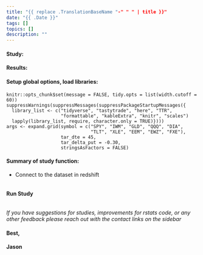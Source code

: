 ```yaml
---
title: "{{ replace .TranslationBaseName "-" " " | title }}"
date: "{{ .Date }}"
tags: []
topics: []
description: ""
---
```


#### Study:



<!--more-->



#### Results:



#### Setup global options, load libraries:

```{r global_options, include = TRUE, results = FALSE}
knitr::opts_chunk$set(message = FALSE, tidy.opts = list(width.cutoff = 60))
suppressWarnings(suppressMessages(suppressPackageStartupMessages({
  library_list <- c("tidyverse", "tastytrade", "here", "TTR", 
                    "formattable", "kableExtra", "knitr", "scales")
  lapply(library_list, require, character.only = TRUE)})))
args <- expand.grid(symbol = c("SPY", "IWM", "GLD", "QQQ", "DIA",
                               "TLT", "XLE", "EEM", "EWZ", "FXE"),
                    tar_dte = 45,
                    tar_delta_put = -0.30,
                    stringsAsFactors = FALSE)
```

#### Summary of study function:

* Connect to the dataset in redshift

```{r study}

```

#### Run Study

```{r run study}

```



*If you have suggestions for studies, improvements for rstats code, or any other feedback please reach out with the contact links on the sidebar*

#### Best,
#### Jason
